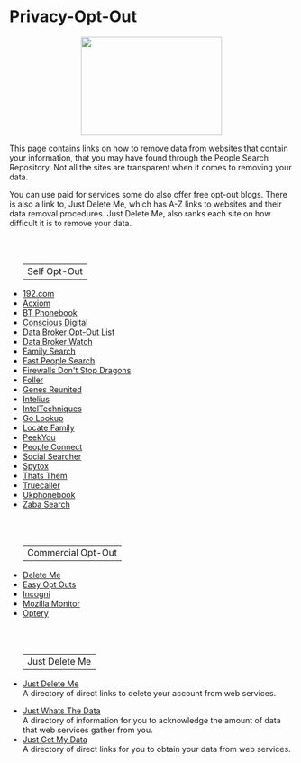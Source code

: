 # Privacy-Opt-Out
<p align="center">
  <img width="250" height="175" src="https://www.cqcore.uk/wp-content/uploads/2024/06/Screenshot-2024-06-13-122030.png">
</p>
 <p>This page contains links on how to remove data from websites that contain your information, that you may have found through the People Search Repository. Not all the sites are transparent when it comes to removing your data.</p>
 <p>You can use paid for services some do also offer free opt-out blogs. There is also a link to, Just Delete Me, which has A-Z links to websites and their data removal procedures. Just Delete Me, also ranks each site on how difficult it is to remove your data.</p>
<br></br>
<ul>
    <table>
        <tr>
            <td>Self Opt-Out</td>
        </tr>
    </table>
    <li><a href="https://www.192.com/c01/new-request/">192.com</a></li>
    <li><a href="https://www.acxiom.com/optout/">Acxiom</a></li>
    <li><a href="https://www.bt.com/help/landline/calling-features-and-security/how-do-i-sign-up-to-ex-directory-services-">BT Phonebook</a></li>
    <li><a href="https://consciousdigital.org/">Conscious Digital</a></li>
    <li><a href="https://github.com/yaelwrites/Big-Ass-Data-Broker-Opt-Out-List">Data Broker Opt-Out List</a></li>
    <li><a href="https://databrokerswatch.org/">Data Broker Watch</a></li>
    <li><a href="https://www.familysearch.org/en/help/helpcenter/article/can-i-request-to-remove-the-name-of-a-living-person-from-historical-records">Family Search</a></li>
    <li><a href="https://www.fastpeoplesearch.com/removal">Fast People Search</a></li>
    <li><a href="https://firewallsdontstopdragons.com/osint-reconnaissance/">Firewalls Don't Stop Dragons</a></li>
    <li><a href="https://foller.me/do-not-sell">Foller</a></li>
    <li><a href="https://www.genesreunited.co.uk/help/contact/support">Genes Reunited</a></li>
    <li><a href="https://www.intelius.com/privacy-center">Intelius</a></li>
    <li><a href="https://inteltechniques.com/links.html">IntelTechniques</a></li>
    <li><a href="https://golookup.com/support/contact-us">Go Lookup</a></li>
    <li><a href="https://www.locatefamily.com/removal2.html">Locate Family</a></li>
    <li><a href="https://www.peekyou.com/about/contact/ccpa_optout/do_not_sell/">PeekYou</a></li>
    <li><a href="https://suppression.peopleconnect.us/login">People Connect</a></li>
    <li><a href="https://www.social-searcher.com/support/">Social Searcher</a></li>
    <li><a href="https://www.spytox.com/opt_out">Spytox</a></li>
    <li><a href="https://thatsthem.com/optout">Thats Them</a></li>
    <li><a href="https://www.truecaller.com/unlisting">Truecaller</a></li>
    <li><a href="https://www.ukphonebook.com/remove-me">Ukphonebook</a></li>
    <li><a href="https://www.intelius.com/optout">Zaba Search</a></li>
</ul>
<br></br>
<ul>
    <table>
        <tr>
            <td>Commercial Opt-Out</td>
        </tr>
    </table>
    <li><a href="https://joindeleteme.com/blog/opt-out-guides/">Delete Me</a></li>
    <li><a href="https://easyoptouts.com/">Easy Opt Outs</a></li>
    <li><a href="https://blog.incogni.com/opt-out-guides/">Incogni</a></li>
    <li><a href="https://monitor.mozilla.org/?ref=news.itsfoss.com">Mozilla Monitor</a></li>
    <li><a href="https://www.optery.com/opt-out-guides/">Optery</a></li>
</ul>
<br></br>
<ul>
    <table>
        <tr>
            <td>Just Delete Me</td>
        </tr>
    </table>
    <li><a href="https://justdeleteme.xyz/">Just Delete Me</a></li>A directory of direct links to delete your account from web services.
</ul>
<ul>
    <li><a href="https://justwhatsthedata.github.io/">Just Whats The Data</a></li>A directory of information for you to acknowledge the amount of data that web services gather from you.
    <li><a href="https://justgetmydata.com/">Just Get My Data</a></li>A directory of direct links for you to obtain your data from web services.
</ul>
<br></br>
